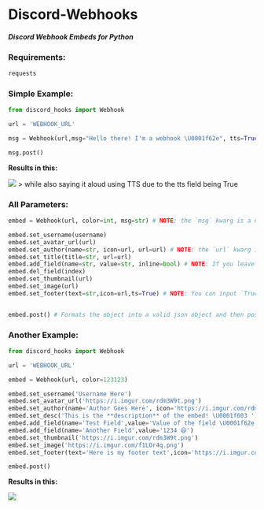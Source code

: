 # Discord-Webhooks
#### *Discord Webhook Embeds for Python*

### Requirements:
```py
requests
```

### Simple Example:
```py
from discord_hooks import Webhook

url = 'WEBHOOK_URL'

msg = Webhook(url,msg="Hello there! I'm a webhook \U0001f62e", tts=True)

msg.post()
```
**Results in this:**

<img src='https://i.imgur.com/3acyaiy.png'>
> while also saying it aloud using TTS due to the tts field being True

### All Parameters:

```py
embed = Webhook(url, color=int, msg=str) # NOTE: the `msg` kwarg is a normal message.

embed.set_username(username)
embed.set_avatar_url(url)
embed.set_author(name=str, icon=url, url=url) # NOTE: the `url` kwarg is the url when you click on the author.
embed.set_title(title=str, url=url) 
embed.add_field(name=str, value=str, inline=bool) # NOTE: If you leave `inline` out, it defaults to `True`
embed.del_field(index)
embed.set_thumbnail(url) 
embed.set_image(url)
embed.set_footer(text=str,icon=url,ts=True) # NOTE: You can input `True` (current time) or an int timestamp.


embed.post() # Formats the object into a valid json object and then posts it to the webhook url
```
### Another Example:
```py
from discord_hooks import Webhook

url = 'WEBHOOK_URL'

embed = Webhook(url, color=123123)

embed.set_username('Username Here')
embed.set_avatar_url('https://i.imgur.com/rdm3W9t.png')
embed.set_author(name='Author Goes Here', icon='https://i.imgur.com/rdm3W9t.png')
embed.set_desc('This is the **description** of the embed! \U0001f603 ')
embed.add_field(name='Test Field',value='Value of the field \U0001f62e')
embed.add_field(name='Another Field',value='1234 😄')
embed.set_thumbnail('https://i.imgur.com/rdm3W9t.png')
embed.set_image('https://i.imgur.com/f1LOr4q.png')
embed.set_footer(text='Here is my footer text',icon='https://i.imgur.com/rdm3W9t.png',ts=True)

embed.post()
```
**Results in this:**

<img src='https://i.imgur.com/LqVxPOS.png'>

